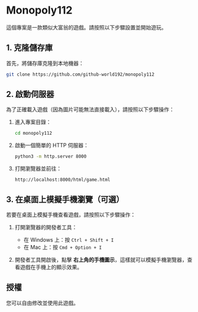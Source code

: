 
# Monopoly112

這個專案是一款類似大富翁的遊戲。請按照以下步驟設置並開始遊玩。

## 1. 克隆儲存庫

首先，將儲存庫克隆到本地機器：

```bash
git clone https://github.com/github-world192/monopoly112
```

## 2. 啟動伺服器

為了正確載入遊戲（因為圖片可能無法直接載入），請按照以下步驟操作：

1. 進入專案目錄：

    ```bash
    cd monopoly112
    ```

2. 啟動一個簡單的 HTTP 伺服器：

    ```bash
    python3 -m http.server 8000
    ```

3. 打開瀏覽器並前往：

    ```
    http://localhost:8000/html/game.html
    ```

## 3. 在桌面上模擬手機瀏覽（可選）

若要在桌面上模擬手機查看遊戲，請按照以下步驟操作：

1. 打開瀏覽器的開發者工具：
    - 在 Windows 上：按 `Ctrl + Shift + I`
    - 在 Mac 上：按 `Cmd + Option + I`

2. 開發者工具開啟後，點擊 **右上角的手機圖示**，這樣就可以模擬手機瀏覽器，查看遊戲在手機上的顯示效果。

## 授權

您可以自由修改並使用此遊戲。
